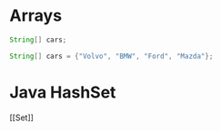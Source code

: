 

# Arrays

```java
String[] cars;

String[] cars = {"Volvo", "BMW", "Ford", "Mazda"};

```

# Java HashSet

[[Set]]



